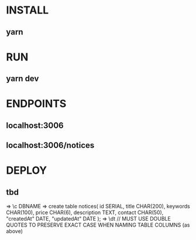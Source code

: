 # INSTALL 
## yarn 

# RUN 
## yarn dev

# ENDPOINTS 
## localhost:3006
## localhost:3006/notices

# DEPLOY 
## tbd

=> \c DBNAME
=> create table notices( id SERIAL, title CHAR(200), keywords CHAR(100), price CHAR(6), description TEXT, contact CHAR(50), "createdAt" DATE, "updatedAt" DATE );
=> \dt
// MUST USE DOUBLE QUOTES TO PRESERVE EXACT CASE WHEN NAMING TABLE COLUMNS (as above)
